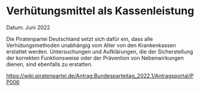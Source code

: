 # Verhütungsmittel als Kassenleistung

Datum: Juni 2022

Die Piratenpartei Deutschland setzt sich dafür ein, dass alle Verhütungsmethoden unabhängig vom Alter von den Krankenkassen erstattet werden. Untersuchungen und Aufklärungen, die der Sicherstellung der korrekten Funktionsweise oder der Prävention von Nebenwirkungen dienen, sind ebenfalls zu erstatten.


https://wiki.piratenpartei.de/Antrag:Bundesparteitag_2022.1/Antragsportal/PP006
